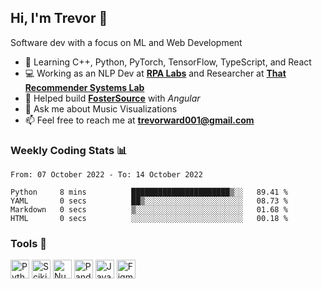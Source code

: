 ## Hi, I'm Trevor 👋

Software dev with a focus on ML and Web Development

- 🌱 Learning C++, Python, PyTorch, TensorFlow, TypeScript, and React
- 💻 Working as an NLP Dev at [**RPA Labs**](https://rpalabs.com/) and Researcher at [**That Recommender Systems Lab**](https://github.com/that-recsys-lab)
- 🔧 Helped build [**FosterSource**](https://github.com/blueprintboulder/f21s22-foster-source.git) with _Angular_
- 💬 Ask me about Music Visualizations
- 📫 Feel free to reach me at **<a href="mailto:trevorward001@gmail.com">trevorward001@gmail.com<a>**

### Weekly Coding Stats 📊
<!--START_SECTION:waka-->

```text
From: 07 October 2022 - To: 14 October 2022

Python     8 mins          ██████████████████████▒░░   89.41 %
YAML       0 secs          ██▒░░░░░░░░░░░░░░░░░░░░░░   08.73 %
Markdown   0 secs          ▒░░░░░░░░░░░░░░░░░░░░░░░░   01.68 %
HTML       0 secs          ░░░░░░░░░░░░░░░░░░░░░░░░░   00.18 %
```

<!--END_SECTION:waka-->

### Tools 🔩

<p>
  <img height="30" alt="Python" src="https://img.shields.io/badge/python-3E6963?&style=for-the-badge&logo=python&logoColor=white"/>
  <img height="30" alt="Scikit Learn" src="https://img.shields.io/badge/scikit_learn-295952?style=for-the-badge&logo=scikit-learn&logoColor=white">
  <img height="30" alt="Numpy" src="https://img.shields.io/badge/Numpy-245049?style=for-the-badge&logo=numpy&logoColor=white"/>
  <img height="30" alt="Pandas" src="https://img.shields.io/badge/Pandas-204741?style=for-the-badge&logo=pandas&logoColor=white"/>
  <img height="30" alt="JavaScript" src="https://img.shields.io/badge/javascript-1C3E39?&style=for-the-badge&logo=javascript&logoColor=white"/>
  <img height="30" alt="Figma" src="https://img.shields.io/badge/Figma-183531?style=for-the-badge&logo=figma&logoColor=white"/>
  
</p>


<!--

Here are some ideas to get you started:

- 🔭 I’m currently working on (way to add branches committed on)
- 🌱 I’m currently learning Web Frameworks and Machine Learning! (Lisp, JS (react & angular), Python, and __)
- 💬 Ask me about ...
- 📫 How to reach me: 
- 😄 Pronouns: He/Him/His
- ⚡ Fun fact: ...

that-recsys-lab
-->
